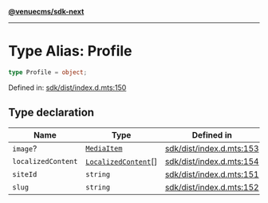 [**@venuecms/sdk-next**](../Index.md)

***

# Type Alias: Profile

```ts
type Profile = object;
```

Defined in: [sdk/dist/index.d.mts:150](https://github.com/venuecms/sdk/blob/dfe07bbbcbeec8ddfda43f5a7fc98ecc9dc8ce66/packages/sdk/dist/index.d.mts#L150)

## Type declaration

| Name | Type | Defined in |
| ------ | ------ | ------ |
| <a id="image"></a> `image`? | [`MediaItem`](MediaItem.md) | [sdk/dist/index.d.mts:153](https://github.com/venuecms/sdk/blob/dfe07bbbcbeec8ddfda43f5a7fc98ecc9dc8ce66/packages/sdk/dist/index.d.mts#L153) |
| <a id="localizedcontent"></a> `localizedContent` | [`LocalizedContent`](LocalizedContent.md)[] | [sdk/dist/index.d.mts:154](https://github.com/venuecms/sdk/blob/dfe07bbbcbeec8ddfda43f5a7fc98ecc9dc8ce66/packages/sdk/dist/index.d.mts#L154) |
| <a id="siteid"></a> `siteId` | `string` | [sdk/dist/index.d.mts:151](https://github.com/venuecms/sdk/blob/dfe07bbbcbeec8ddfda43f5a7fc98ecc9dc8ce66/packages/sdk/dist/index.d.mts#L151) |
| <a id="slug"></a> `slug` | `string` | [sdk/dist/index.d.mts:152](https://github.com/venuecms/sdk/blob/dfe07bbbcbeec8ddfda43f5a7fc98ecc9dc8ce66/packages/sdk/dist/index.d.mts#L152) |
